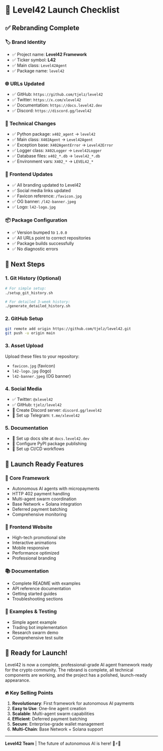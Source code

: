# 🚀 Level42 Launch Checklist

## ✅ Rebranding Complete

### 🏷️ **Brand Identity**
- ✅ Project name: **Level42 Framework**
- ✅ Ticker symbol: **L42**
- ✅ Main class: `Level42Agent`
- ✅ Package name: `level42`

### 🌐 **URLs Updated**
- ✅ GitHub: `https://github.com/tjelz/level42`
- ✅ Twitter: `https://x.com/xlevel42`
- ✅ Documentation: `https://docs.level42.dev`
- ✅ Discord: `https://discord.gg/level42`

### 📁 **Technical Changes**
- ✅ Python package: `x402_agent` → `level42`
- ✅ Main class: `X402Agent` → `Level42Agent`
- ✅ Exception base: `X402AgentError` → `Level42Error`
- ✅ Logger class: `X402Logger` → `Level42Logger`
- ✅ Database files: `x402_*.db` → `level42_*.db`
- ✅ Environment vars: `X402_*` → `LEVEL42_*`

### 🎨 **Frontend Updates**
- ✅ All branding updated to Level42
- ✅ Social media links updated
- ✅ Favicon reference: `/favicon.jpg`
- ✅ OG banner: `/l42-banner.jpeg`
- ✅ Logo: `l42-logo.jpg`

### 📦 **Package Configuration**
- ✅ Version bumped to `1.0.0`
- ✅ All URLs point to correct repositories
- ✅ Package builds successfully
- ✅ No diagnostic errors

## 🎯 **Next Steps**

### 1. **Git History** (Optional)
```bash
# For simple setup:
./setup_git_history.sh

# For detailed 3-week history:
./generate_detailed_history.sh
```

### 2. **GitHub Setup**
```bash
git remote add origin https://github.com/tjelz/level42.git
git push -u origin main
```

### 3. **Asset Upload**
Upload these files to your repository:
- `favicon.jpg` (favicon)
- `l42-logo.jpg` (logo)
- `l42-banner.jpeg` (OG banner)

### 4. **Social Media**
- ✅ Twitter: `@xlevel42`
- ✅ GitHub: `tjelz/level42`
- 🔄 Create Discord server: `discord.gg/level42`
- 🔄 Set up Telegram: `t.me/xlevel42`

### 5. **Documentation**
- 🔄 Set up docs site at `docs.level42.dev`
- 🔄 Configure PyPI package publishing
- 🔄 Set up CI/CD workflows

## 🚀 **Launch Ready Features**

### 🤖 **Core Framework**
- Autonomous AI agents with micropayments
- HTTP 402 payment handling
- Multi-agent swarm coordination
- Base Network + Solana integration
- Deferred payment batching
- Comprehensive monitoring

### 🎨 **Frontend Website**
- High-tech promotional site
- Interactive animations
- Mobile responsive
- Performance optimized
- Professional branding

### 📚 **Documentation**
- Complete README with examples
- API reference documentation
- Getting started guides
- Troubleshooting sections

### 🧪 **Examples & Testing**
- Simple agent example
- Trading bot implementation
- Research swarm demo
- Comprehensive test suite

## 🎉 **Ready for Launch!**

Level42 is now a complete, professional-grade AI agent framework ready for the crypto community. The rebrand is complete, all technical components are working, and the project has a polished, launch-ready appearance.

### 🔥 **Key Selling Points**
1. **Revolutionary**: First framework for autonomous AI payments
2. **Easy to Use**: One-line agent creation
3. **Scalable**: Multi-agent swarm capabilities
4. **Efficient**: Deferred payment batching
5. **Secure**: Enterprise-grade wallet management
6. **Multi-Chain**: Base Network + Solana support

---

**Level42 Team** | The future of autonomous AI is here! 🤖⚡💎